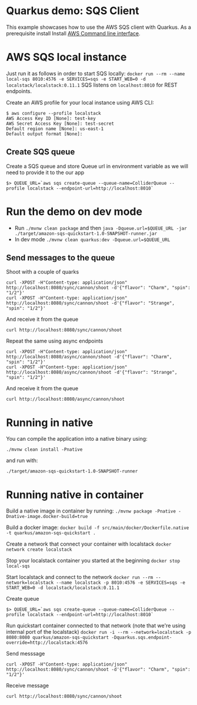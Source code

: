 # Quarkus demo: SQS Client

This example showcases how to use the AWS SQS client with Quarkus. As a prerequisite install Install [AWS Command line interface](https://docs.aws.amazon.com/cli/latest/userguide/cli-chap-install.html).

# AWS SQS local instance

Just run it as follows in order to start SQS locally:
`docker run --rm --name local-sqs 8010:4576 -e SERVICES=sqs -e START_WEB=0 -d localstack/localstack:0.11.1`
SQS listens on `localhost:8010` for REST endpoints.

Create an AWS profile for your local instance using AWS CLI:

```
$ aws configure --profile localstack
AWS Access Key ID [None]: test-key
AWS Secret Access Key [None]: test-secret
Default region name [None]: us-east-1
Default output format [None]:
```

## Create SQS queue

Create a SQS queue and store Queue url in environment variable as we will need to provide it to the our app
```
$> QUEUE_URL=`aws sqs create-queue --queue-name=ColliderQueue --profile localstack --endpoint-url=http://localhost:8010`
```

# Run the demo on dev mode

- Run `./mvnw clean package` and then `java -Dqueue.url=$QUEUE_URL -jar ./target/amazon-sqs-quickstart-1.0-SNAPSHOT-runner.jar`
- In dev mode `./mvnw clean quarkus:dev -Dqueue.url=$QUEUE_URL`

## Send messages to the queue
Shoot with a couple of quarks
```
curl -XPOST -H"Content-type: application/json" http://localhost:8080/sync/cannon/shoot -d'{"flavor": "Charm", "spin": "1/2"}'
curl -XPOST -H"Content-type: application/json" http://localhost:8080/sync/cannon/shoot -d'{"flavor": "Strange", "spin": "1/2"}'
```
And receive it from the queue
```
curl http://localhost:8080/sync/cannon/shoot
```

Repeat the same using async endpoints
```
curl -XPOST -H"Content-type: application/json" http://localhost:8080/async/cannon/shoot -d'{"flavor": "Charm", "spin": "1/2"}'
curl -XPOST -H"Content-type: application/json" http://localhost:8080/async/cannon/shoot -d'{"flavor": "Strange", "spin": "1/2"}'
```
And receive it from the queue
```
curl http://localhost:8080/async/cannon/shoot
```

# Running in native

You can compile the application into a native binary using:

`./mvnw clean install -Pnative`

and run with:

`./target/amazon-sqs-quickstart-1.0-SNAPSHOT-runner` 


# Running native in container

Build a native image in container by running:
`./mvnw package -Pnative -Dnative-image.docker-build=true`

Build a docker image:
`docker build -f src/main/docker/Dockerfile.native -t quarkus/amazon-sqs-quickstart .`

Create a network that connect your container with localstack
`docker network create localstack`

Stop your localstack container you started at the beginning
`docker stop local-sqs`

Start localstack and connect to the network
`docker run --rm --network=localstack --name localstack -p 8010:4576 -e SERVICES=sqs -e START_WEB=0 -d localstack/localstack:0.11.1`

Create queue
```
$> QUEUE_URL=`aws sqs create-queue --queue-name=ColliderQueue --profile localstack --endpoint-url=http://localhost:8010`
```
Run quickstart container connected to that network (note that we're using internal port of the localstack)
`docker run -i --rm --network=localstack -p 8080:8080 quarkus/amazon-sqs-quickstart -Dquarkus.sqs.endpoint-override=http://localstack:4576`

Send messsage
```
curl -XPOST -H"Content-type: application/json" http://localhost:8080/sync/cannon/shoot -d'{"flavor": "Charm", "spin": "1/2"}'
```

Receive message
```
curl http://localhost:8080/sync/cannon/shoot
```